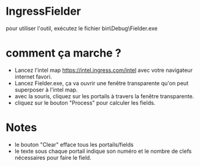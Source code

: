 # IngressFielder

pour utiliser l'outil, exécutez le fichier bin\Debug\Fielder.exe 


# comment ça marche ?

- Lancez l'intel map https://intel.ingress.com/intel avec votre navigateur internet favori.
- Lancez Fielder.exe, ça va ouvrir une fenêtre transparente qu'on peut superposer à l'intel map.
- avec la souris, cliquez sur les portails à travers la fenêtre transparente.
- cliquez sur le bouton "Process" pour calculer les fields.


# Notes

- le bouton "Clear" efface tous les portails/fields
- le texte sous chaque portail indique son numéro et le nombre de clefs nécessaires pour faire le field. 
